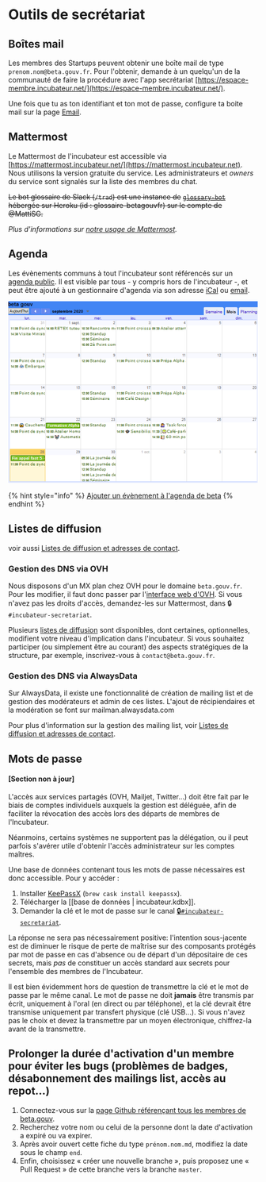 # Outils de secrétariat

## Boîtes mail

Les membres des Startups peuvent obtenir une boîte mail de type `prenom.nom@beta.gouv.fr`. Pour l'obtenir, demande à un quelqu'un de la communauté de faire la procédure avec l'app secrétariat [https://espace-membre.incubateur.net/](https://espace-membre.incubateur.net/).

Une fois que tu as ton identifiant et ton mot de passe, configure ta boite mail sur la page [Email](../emails/).

## Mattermost

Le Mattermost de l'incubateur est accessible via [https://mattermost.incubateur.net/](https://mattermost.incubateur.net). Nous utilisons la version gratuite du service. Les administrateurs et _owners_ du service sont signalés sur la liste des membres du chat.

~~Le bot glossaire de Slack (`/trad`) est une instance de~~ [~~`glossary-bot`~~](https://github.com/codeforamerica/glossary-bot) ~~hébergée sur Heroku (id : glossaire-betagouvfr) sur le compte de @MattiSG.~~

_Plus d'informations sur_ [_notre usage de Mattermost_](../mattermost/)_._

## Agenda

Les évènements communs à tout l'incubateur sont référencés sur un [agenda public](https://calendar.google.com/calendar/embed?src=0ieonqap1r5jeal5ugeuhoovlg%40group.calendar.google.com\&ctz=Europe/Paris). Il est visible par tous - y compris hors de l'incubateur -, et peut être ajouté à un gestionnaire d'agenda via son adresse [iCal](https://calendar.google.com/calendar/ical/0ieonqap1r5jeal5ugeuhoovlg%40group.calendar.google.com/public/basic.ics) ou [email](mailto:0ieonqap1r5jeal5ugeuhoovlg@group.calendar.google.com).

![Image d'illustration](<../../../.gitbook/assets/image (18).png>)

{% hint style="info" %}
[Ajouter un évènement à l'agenda de beta](https://airtable.com/shrWvcUAOJqllVqtj)
{% endhint %}

## Listes de diffusion

voir aussi [Listes de diffusion et adresses de contact](liste-de-diffusion-et-adresses-de-contact.md).

### Gestion des DNS via OVH

Nous disposons d'un MX plan chez OVH pour le domaine `beta.gouv.fr`. Pour les modifier, il faut donc passer par l'[interface web d'OVH](https://www.ovh.com/fr/g1596.mail\_mutualise\_guide\_dutilisation\_mailing-list). Si vous n'avez pas les droits d'accès, demandez-les sur Mattermost, dans 🔒`#incubateur-secretariat`.

Plusieurs [listes de diffusion](liste-de-diffusion-et-adresses-de-contact.md) sont disponibles, dont certaines, optionnelles, modifient votre niveau d'implication dans l'incubateur. Si vous souhaitez participer (ou simplement être au courant) des aspects stratégiques de la structure, par exemple, inscrivez-vous à `contact@beta.gouv.fr`.

### Gestion des DNS via AlwaysData

Sur AlwaysData, il existe une fonctionnalité de création de mailing list et de gestion des modérateurs et admin de ces listes. L'ajout de récipiendaires et la modération se font sur mailman.alwaysdata.com

Pour plus d'information sur la gestion des mailing list, voir [Listes de diffusion et adresses de contact](liste-de-diffusion-et-adresses-de-contact.md).

## Mots de passe

#### \[Section non à jour]

L'accès aux services partagés (OVH, Mailjet, Twitter…) doit être fait par le biais de comptes individuels auxquels la gestion est déléguée, afin de faciliter la révocation des accès lors des départs de membres de l'Incubateur.

Néanmoins, certains systèmes ne supportent pas la délégation, ou il peut parfois s'avérer utile d'obtenir l'accès administrateur sur les comptes maîtres.

Une base de données contenant tous les mots de passe nécessaires est donc accessible. Pour y accéder :

1. Installer [KeePassX](https://www.keepassx.org) (`brew cask install keepassx`).
2. Télécharger la \[\[base de données | incubateur.kdbx]].
3. Demander la clé et le mot de passe sur le canal [🔒`#incubateur-secretariat`](https://startups-detat.slack.com/messages/incubateur-secretariat/).

La réponse ne sera pas nécessairement positive: l'intention sous-jacente est de diminuer le risque de perte de maîtrise sur des composants protégés par mot de passe en cas d'absence ou de départ d'un dépositaire de ces secrets, mais _pas_ de constituer un accès standard aux secrets pour l'ensemble des membres de l'Incubateur.

Il est bien évidemment hors de question de transmettre la clé et le mot de passe par le même canal. Le mot de passe ne doit **jamais** être transmis par écrit, uniquement à l'oral (en direct ou par téléphone), et la clé devrait être transmise uniquement par transfert physique (clé USB…). Si vous n'avez pas le choix et devez la transmettre par un moyen électronique, chiffrez-la avant de la transmettre.

## Prolonger la durée d'activation d'un membre pour éviter les bugs (problèmes de badges, désabonnement des mailings list, accès au repot…)

1. Connectez-vous sur la [page Github référençant tous les membres de beta.gouv](https://github.com/betagouv/beta.gouv.fr/tree/master/content/\_authors).
2. Recherchez votre nom ou celui de la personne dont la date d'activation a expiré ou va expirer.
3. Après avoir ouvert cette fiche du type `prénom.nom.md`, modifiez la date sous le champ `end`.
4. Enfin, choisissez « créer une nouvelle branche », puis proposez une « Pull Request » de cette branche vers la branche `master`.

